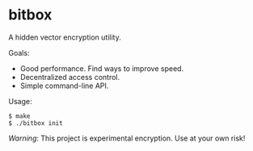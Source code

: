 bitbox
======

A hidden vector encryption utility.

Goals:

* Good performance. Find ways to improve speed.
* Decentralized access control.
* Simple command-line API.

Usage:

```shell
$ make
$ ./bitbox init
```

_Warning_: This project is experimental encryption. Use at your own risk!
